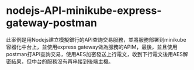 # nodejs-API-minikube-express-gateway-postman
此案例是用Nodejs建立模擬銀行的API查詢交易服務，並將服務部署到minikube容器化中台上，並使用express gateway做為服務的APIM，最後，並且使用postman打API查詢交易，使用AES加密發送上行電文，收到下行電文後用AES解密結果，但中台的服務沒有再串接到後端主機。
